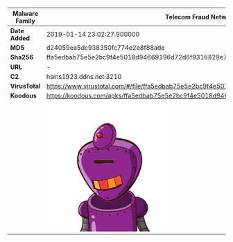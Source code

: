 | Malware Family | Telecom Fraud Network for South Koreans                      |
| -------------- | ------------------------------------------------------------ |
| **Date Added** | 2019-01-14 23:02:27.900000                                                   |
| **MD5**        | d24059ea5dc938350fc774e2e8f88ade                             |
| **Sha256**     | ffa5edbab75e5e2bc9f4e5018d94669196d72d6f9316829e7c99475cb0d54027 |
| **URL**        | -                                                            |
| **C2**         | hsms1923.ddns.net:3210 |
| **VirusTotal** | https://www.virustotal.com/#/file/ffa5edbab75e5e2bc9f4e5018d94669196d72d6f9316829e7c99475cb0d54027/detection |
| **Koodous**    | https://koodous.com/apks/ffa5edbab75e5e2bc9f4e5018d94669196d72d6f9316829e7c99475cb0d54027 |
|                | ![](../assets/ffa5edbab75e5e2bc9f4e5018d94669196d72d6f9316829e7c99475cb0d54027.png) |